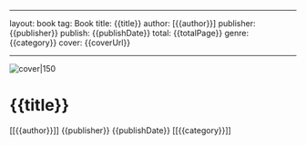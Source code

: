 
---
layout: book
tag: Book
title: {{title}}
author: [{{author}}]
publisher: {{publisher}}
publish: {{publishDate}}
total: {{totalPage}}
genre: {{category}}
cover: {{coverUrl}}

---

![cover|150]({{coverUrl}})

# {{title}}
[[{{author}}]]
{{publisher}}
{{publishDate}}
[[{{category}}]]